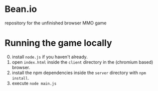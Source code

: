 # Bean.io
repository for the unfinished browser MMO game

# Running the game locally
0. install `node.js` if you haven't already.  
1. open `index.html` inside the `client` directory in the (chromium based) browser.  
2. install the npm dependencies inside the `server` directory with `npm install`.  
3. execute `node main.js`
